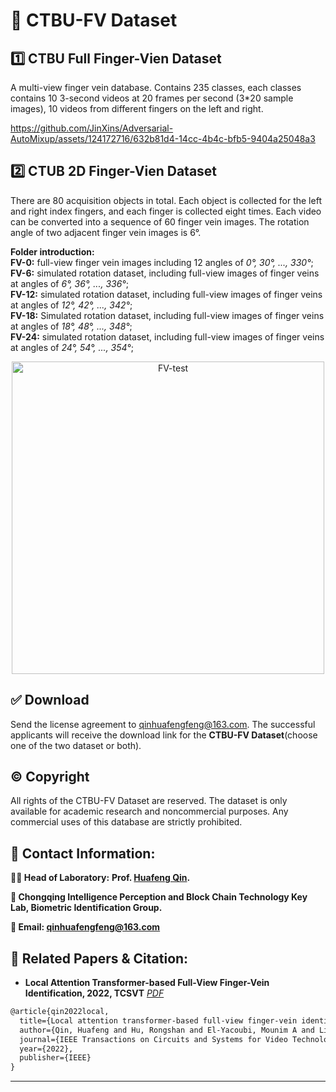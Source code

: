 # 👏 CTBU-FV Dataset

## 1️⃣ CTBU Full Finger-Vien Dataset 
A multi-view finger vein database. Contains 235 classes, each classes contains 10 3-second videos at 20 frames per second (3*20 sample images), 10 videos from different fingers on the left and right.  

https://github.com/JinXins/Adversarial-AutoMixup/assets/124172716/632b81d4-14cc-4b4c-bfb5-9404a25048a3

## 2️⃣ CTUB 2D Finger-Vien Dataset
There are 80 acquisition objects in total. Each object is collected for the left and right index fingers, and each finger is collected eight times. Each video can be converted into a sequence of 60 finger vein images. The rotation angle of two adjacent finger vein images is 6°.  
 
**Folder introduction:**  
**FV-0:** full-view finger vein images including 12 angles of *0°, 30°, ..., 330°*;  
**FV-6:** simulated rotation dataset, including full-view images of finger veins at angles of *6°, 36°, ..., 336°*;  
**FV-12:** simulated rotation dataset, including full-view images of finger veins at angles of *12°, 42°, ..., 342°*;  
**FV-18:** Simulated rotation dataset, including full-view images of finger veins at angles of *18°, 48°, ..., 348°*;  
**FV-24:** simulated rotation dataset, including full-view images of finger veins at angles of *24°, 54°, ..., 354°*;  

<p align="center">
<img width="500" alt="FV-test" src="https://github.com/JinXins/Adversarial-AutoMixup/assets/124172716/b21260bf-373b-4d53-966f-a59a479fc17c">
</p>


## ✅ Download
Send the license agreement to qinhuafengfeng@163.com. The successful applicants will receive the download link for the **CTBU-FV Dataset**(choose one of the two dataset or both).

## © Copyright
All rights of the CTBU-FV Dataset are reserved. The dataset is only available for academic research and noncommercial purposes. Any commercial uses of this database are strictly prohibited.

## 💬 Contact Information:
**👨‍🏫 Head of Laboratory:** **Prof. [Huafeng Qin](https://scholar.google.com/citations?user=5jvXcJ0AAAAJ&hl=zh-CN).**  

**🏫 Chongqing Intelligence Perception and Block Chain Technology Key Lab, Biometric Identification Group.**  

**📧 Email: qinhuafengfeng@163.com**  

## 📖 Related Papers & Citation:
- **Local Attention Transformer-based Full-View Finger-Vein Identification, 2022, TCSVT** *[PDF](https://ieeexplore.ieee.org/abstract/document/9973408)*

```markdown
@article{qin2022local,
  title={Local attention transformer-based full-view finger-vein identification},
  author={Qin, Huafeng and Hu, Rongshan and El-Yacoubi, Mounim A and Li, Yantao and Gao, Xinbo},
  journal={IEEE Transactions on Circuits and Systems for Video Technology},
  year={2022},
  publisher={IEEE}
}
```
___
